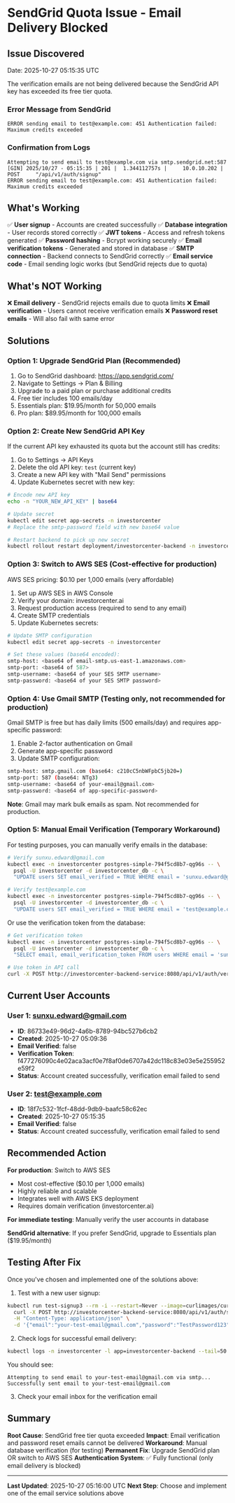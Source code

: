 # SendGrid Quota Issue - Email Delivery Blocked

## Issue Discovered

Date: 2025-10-27 05:15:35 UTC

The verification emails are not being delivered because the SendGrid API key has exceeded its free tier quota.

### Error Message from SendGrid

```
ERROR sending email to test@example.com: 451 Authentication failed: Maximum credits exceeded
```

### Confirmation from Logs

```
Attempting to send email to test@example.com via smtp.sendgrid.net:587
[GIN] 2025/10/27 - 05:15:35 | 201 |  1.344112757s |     10.0.10.202 | POST     "/api/v1/auth/signup"
ERROR sending email to test@example.com: 451 Authentication failed: Maximum credits exceeded
```

## What's Working

✅ **User signup** - Accounts are created successfully
✅ **Database integration** - User records stored correctly
✅ **JWT tokens** - Access and refresh tokens generated
✅ **Password hashing** - Bcrypt working securely
✅ **Email verification tokens** - Generated and stored in database
✅ **SMTP connection** - Backend connects to SendGrid correctly
✅ **Email service code** - Email sending logic works (but SendGrid rejects due to quota)

## What's NOT Working

❌ **Email delivery** - SendGrid rejects emails due to quota limits
❌ **Email verification** - Users cannot receive verification emails
❌ **Password reset emails** - Will also fail with same error

## Solutions

### Option 1: Upgrade SendGrid Plan (Recommended)

1. Go to SendGrid dashboard: https://app.sendgrid.com/
2. Navigate to Settings → Plan & Billing
3. Upgrade to a paid plan or purchase additional credits
4. Free tier includes 100 emails/day
5. Essentials plan: $19.95/month for 50,000 emails
6. Pro plan: $89.95/month for 100,000 emails

### Option 2: Create New SendGrid API Key

If the current API key exhausted its quota but the account still has credits:

1. Go to Settings → API Keys
2. Delete the old API key: `test` (current key)
3. Create a new API key with "Mail Send" permissions
4. Update Kubernetes secret with new key:

```bash
# Encode new API key
echo -n "YOUR_NEW_API_KEY" | base64

# Update secret
kubectl edit secret app-secrets -n investorcenter
# Replace the smtp-password field with new base64 value

# Restart backend to pick up new secret
kubectl rollout restart deployment/investorcenter-backend -n investorcenter
```

### Option 3: Switch to AWS SES (Cost-effective for production)

AWS SES pricing: $0.10 per 1,000 emails (very affordable)

1. Set up AWS SES in AWS Console
2. Verify your domain: investorcenter.ai
3. Request production access (required to send to any email)
4. Create SMTP credentials
5. Update Kubernetes secrets:

```bash
# Update SMTP configuration
kubectl edit secret app-secrets -n investorcenter

# Set these values (base64 encoded):
smtp-host: <base64 of email-smtp.us-east-1.amazonaws.com>
smtp-port: <base64 of 587>
smtp-username: <base64 of your SES SMTP username>
smtp-password: <base64 of your SES SMTP password>
```

### Option 4: Use Gmail SMTP (Testing only, not recommended for production)

Gmail SMTP is free but has daily limits (500 emails/day) and requires app-specific password:

1. Enable 2-factor authentication on Gmail
2. Generate app-specific password
3. Update SMTP configuration:

```bash
smtp-host: smtp.gmail.com (base64: c210cC5nbWFpbC5jb20=)
smtp-port: 587 (base64: NTg3)
smtp-username: <base64 of your-email@gmail.com>
smtp-password: <base64 of app-specific-password>
```

**Note**: Gmail may mark bulk emails as spam. Not recommended for production.

### Option 5: Manual Email Verification (Temporary Workaround)

For testing purposes, you can manually verify emails in the database:

```bash
# Verify sunxu.edward@gmail.com
kubectl exec -n investorcenter postgres-simple-794f5cd8b7-qg96s -- \
  psql -U investorcenter -d investorcenter_db -c \
  "UPDATE users SET email_verified = TRUE WHERE email = 'sunxu.edward@gmail.com';"

# Verify test@example.com
kubectl exec -n investorcenter postgres-simple-794f5cd8b7-qg96s -- \
  psql -U investorcenter -d investorcenter_db -c \
  "UPDATE users SET email_verified = TRUE WHERE email = 'test@example.com';"
```

Or use the verification token from the database:
```bash
# Get verification token
kubectl exec -n investorcenter postgres-simple-794f5cd8b7-qg96s -- \
  psql -U investorcenter -d investorcenter_db -c \
  "SELECT email, email_verification_token FROM users WHERE email = 'sunxu.edward@gmail.com';"

# Use token in API call
curl -X POST http://investorcenter-backend-service:8080/api/v1/auth/verify-email?token=YOUR_TOKEN_HERE
```

## Current User Accounts

### User 1: sunxu.edward@gmail.com
- **ID**: 86733e49-96d2-4a6b-8789-94bc527b6cb2
- **Created**: 2025-10-27 05:09:36
- **Email Verified**: false
- **Verification Token**: f477276090c4e02aca3acf0e7f8af0de6707a42dc118c83e03e5e255952e59f2
- **Status**: Account created successfully, verification email failed to send

### User 2: test@example.com
- **ID**: 18f7c532-1fcf-48dd-9db9-baafc58c62ec
- **Created**: 2025-10-27 05:15:35
- **Email Verified**: false
- **Status**: Account created successfully, verification email failed to send

## Recommended Action

**For production**: Switch to AWS SES
- Most cost-effective ($0.10 per 1,000 emails)
- Highly reliable and scalable
- Integrates well with AWS EKS deployment
- Requires domain verification (investorcenter.ai)

**For immediate testing**: Manually verify the user accounts in database

**SendGrid alternative**: If you prefer SendGrid, upgrade to Essentials plan ($19.95/month)

## Testing After Fix

Once you've chosen and implemented one of the solutions above:

1. Test with a new user signup:
```bash
kubectl run test-signup3 --rm -i --restart=Never --image=curlimages/curl:latest -n investorcenter -- \
  curl -X POST http://investorcenter-backend-service:8080/api/v1/auth/signup \
  -H "Content-Type: application/json" \
  -d '{"email":"your-test-email@gmail.com","password":"TestPassword123","full_name":"Test User"}'
```

2. Check logs for successful email delivery:
```bash
kubectl logs -n investorcenter -l app=investorcenter-backend --tail=50 | grep -i email
```

You should see:
```
Attempting to send email to your-test-email@gmail.com via smtp...
Successfully sent email to your-test-email@gmail.com
```

3. Check your email inbox for the verification email

## Summary

**Root Cause**: SendGrid free tier quota exceeded
**Impact**: Email verification and password reset emails cannot be delivered
**Workaround**: Manual database verification (for testing)
**Permanent Fix**: Upgrade SendGrid plan OR switch to AWS SES
**Authentication System**: ✅ Fully functional (only email delivery is blocked)

---

**Last Updated**: 2025-10-27 05:16:00 UTC
**Next Step**: Choose and implement one of the email service solutions above

